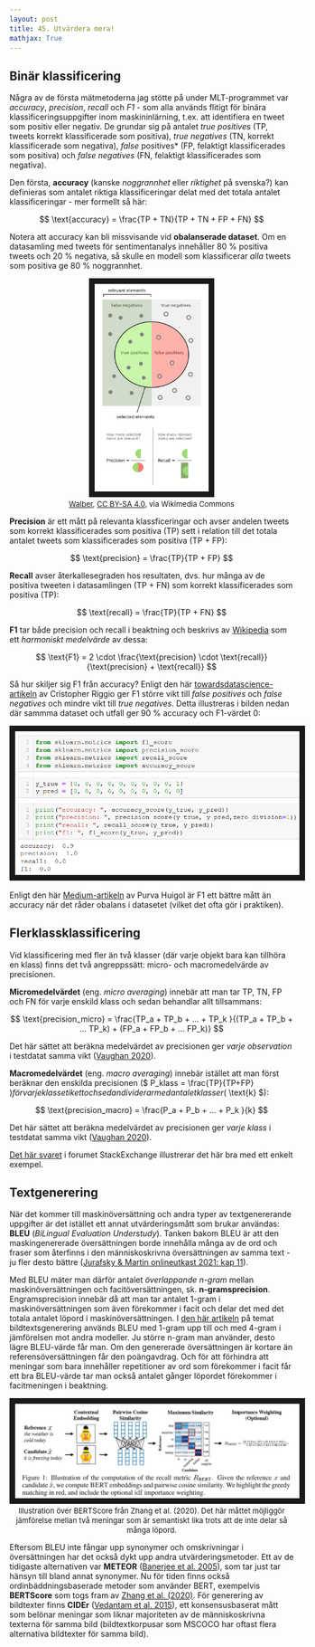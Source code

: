 ```yaml
---
layout: post
title: 45. Utvärdera mera!
mathjax: True
---
```


## Binär klassificering

Några av de första mätmetoderna jag stötte på under MLT-programmet var *accuracy*, *precision*, *recall* och *F1* - som alla används flitigt för binära klassificeringsuppgifter inom maskininlärning, t.ex. att identifiera en tweet som positiv eller negativ. De grundar sig på antalet *true positives* (TP, tweets korrekt klassificerade som positiva), *true negatives* (TN, korrekt klassificerade som negativa), *false* positives* (FP, felaktigt klassificerades som positiva) och *false negatives* (FN, felaktigt klassificerades som negativa).       

Den första, **accuracy** (kanske *noggrannhet* eller *riktighet* på svenska?) kan definieras som antalet riktiga klassificeringar delat med det totala antalet klassificeringar - mer formellt så här:

$$ \text{accuracy} = \frac{TP + TN}{TP + TN + FP + FN} $$        

Notera att accuracy kan bli missvisande vid **obalanserade dataset**. Om en datasamling med tweets för sentimentanalys innehåller 80 % positiva tweets och 20 % negativa, så skulle en modell som klassificerar *alla* tweets som positiva ge 80 % noggrannhet. 

<p align="center">
<img src="/images/precision_recall.png" alt="precision och recall" width="40%" height="auto" border="10" /><br>
<font size="2"><a href="https://commons.wikimedia.org/wiki/File:Precisionrecall.svg">Walber</a>, <a href="https://creativecommons.org/licenses/by-sa/4.0">CC BY-SA 4.0</a>, via Wikimedia Commons</font>  
</p>

**Precision** är ett mått på relevanta klassficeringar och avser andelen tweets som korrekt klassificerades som positiva (TP) sett i relation till det totala antalet tweets som klassificerades som positiva (TP + FP):

$$ \text{precision} = \frac{TP}{TP + FP} $$ 

**Recall** avser återkallesegraden hos resultaten, dvs. hur många av de positiva tweeten i datasamlingen (TP + FN) som korrekt klassificerades som positiva (TP): 

$$ \text{recall} = \frac{TP}{TP + FN} $$ 

**F1** tar både precision och recall i beaktning och beskrivs av [Wikipedia](https://en.wikipedia.org/wiki/F-score) som ett *harmoniskt medelvärde* av dessa:

$$ \text{F1} = 2 \cdot \frac{\text{precision} \cdot \text{recall}}{\text{precision} + \text{recall}} $$ 
      
Så hur skiljer sig F1 från accuracy? Enligt den här [towardsdatascience-artikeln](https://towardsdatascience.com/whats-the-deal-with-accuracy-precision-recall-and-f1-f5d8b4db1021) av Cristopher Riggio ger F1 större vikt till *false positives* och *false negatives* och mindre vikt till *true negatives*. Detta illustreras i bilden nedan där sammma dataset och utfall ger 90 % accuracy och F1-värdet 0:

<p align="center">
<img src="/images/f1_score.PNG" alt="Jupyter Notebook-exempel" width="auto" height="auto" border="10" /><br>
</p>

Enligt den här [Medium-artikeln](https://medium.com/analytics-vidhya/accuracy-vs-f1-score-6258237beca2) av Purva Huigol är F1 ett bättre mått än accuracy när det råder obalans i datasetet (vilket det ofta gör i praktiken).

## Flerklassklassificering

Vid klassificering med fler än två klasser (där varje objekt bara kan tillhöra en klass) finns det två angreppssätt: micro- och macromedelvärde av precisionen.

**Micromedelvärdet** (eng. *micro averaging*) innebär att man tar TP, TN, FP och FN för varje enskild klass och sedan behandlar allt tillsammans:

$$ \text{precision_micro} = \frac{TP_a + TP_b + ... + TP_k }{(TP_a + TP_b + ... TP_k) + (FP_a + FP_b + ... FP_k)} $$ 

Det här sättet att beräkna medelvärdet av precisionen ger *varje observation* i testdatat samma vikt ([Vaughan 2020](https://cran.r-project.org/web/packages/yardstick/vignettes/multiclass.html)).   

**Macromedelvärdet** (eng. *macro averaging*) innebär istället att man först beräknar den enskilda precisionen ($ P_klass = \frac{TP}{TP+FP} $) för varje klassetikett och sedan dividerar med antalet klasser ($ \text{k} $):

$$ \text{precision_macro} = \frac{P_a + P_b + ... + P_k }{k} $$

Det här sättet att beräkna medelvärdet av precisionen ger *varje klass* i testdatat samma vikt ([Vaughan 2020](https://cran.r-project.org/web/packages/yardstick/vignettes/multiclass.html)). 

[Det här svaret](https://datascience.stackexchange.com/a/24051) i forumet StackExchange illustrerar det här bra med ett enkelt exempel. 

## Textgenerering

När det kommer till maskinöversättning och andra typer av textgenererande uppgifter är det istället ett annat utvärderingsmått som brukar användas: **BLEU** (*BiLingual Evaluation Understudy*). Tanken bakom BLEU är att den maskingenererade översättningen borde innehålla många av de ord och fraser som återfinns i den människoskrivna översättningen av samma text - ju fler desto bättre ([Jurafsky & Martin onlineutkast 2021: kap 11](https://web.stanford.edu/~jurafsky/slp3/11.pdf)). 

Med BLEU mäter man därför antalet *överlappande n-gram* mellan maskinöversättningen och facitöversättningen, sk. **n-gramsprecision**. Engramsprecision innebär då att man tar antalet 1-gram i maskinöversättningen som även förekommer i facit och delar det med det totala antalet löpord i maskinöversättningen. I [den här artikeln](https://arxiv.org/abs/1612.01887) på temat bildtextsgenerering används BLEU med 1-gram upp till och med 4-gram i jämförelsen mot andra modeller. Ju större n-gram man använder, desto lägre BLEU-värde får man. Om den genererade översättningen är kortare än referensöversättningen får den poängavdrag. Och för att förhindra att meningar som bara innehåller repetitioner av ord som förekommer i facit får ett bra BLEU-värde tar man också antalet gånger löpordet förekommer i facitmeningen i beaktning. 

<p align="center">
<img src="/images/bert_score.PNG" alt="BERTScore (Zhang et al. 2020)" width="auto" height="auto" border="10" /><br>
<font size="2">Illustration över BERTScore från Zhang et al. (2020). Det här måttet möjliggör jämförelse mellan två meningar som är semantiskt lika trots att de inte delar så många löpord.</font>  
</p>

Eftersom BLEU inte fångar upp synonymer och omskrivningar i översättningen har det också dykt upp andra utvärderingsmetoder. Ett av de tidigaste alternativen var **METEOR** ([Banerjee et al. 2005](https://www.aclweb.org/anthology/W05-0909/)), som tar just tar hänsyn till bland annat synonymer. Nu för tiden finns också ordinbäddningsbaserade metoder som använder BERT, exempelvis **BERTScore** som togs fram av [Zhang et al. (2020)](https://arxiv.org/abs/1904.09675). För generering av bildtexter finns **CIDEr** ([Vedantam et al. 2015](https://arxiv.org/abs/1411.5726)), ett konsensusbaserat mått som belönar meningar som liknar majoriteten av de människoskrivna texterna för samma bild (bildtextkorpusar som MSCOCO har oftast flera alternativa bildtexter för samma bild).